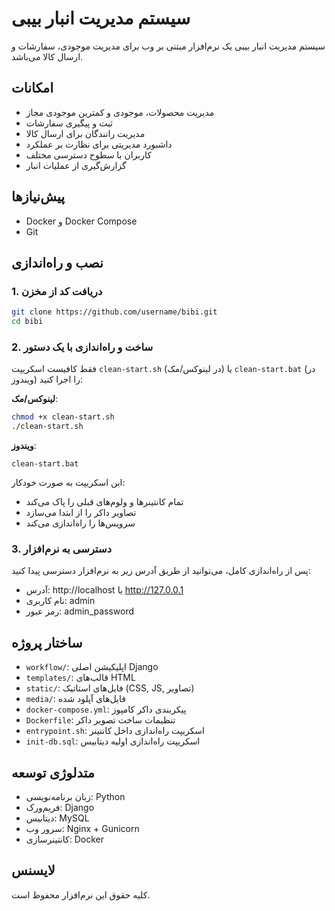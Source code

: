 # سیستم مدیریت انبار بیبی

سیستم مدیریت انبار بیبی یک نرم‌افزار مبتنی بر وب برای مدیریت موجودی، سفارشات و ارسال کالا می‌باشد.

## امکانات

- مدیریت محصولات، موجودی و کمترین موجودی مجاز
- ثبت و پیگیری سفارشات
- مدیریت رانندگان برای ارسال کالا
- داشبورد مدیریتی برای نظارت بر عملکرد
- کاربران با سطوح دسترسی مختلف
- گزارش‌گیری از عملیات انبار

## پیش‌نیازها

- Docker و Docker Compose
- Git

## نصب و راه‌اندازی

### 1. دریافت کد از مخزن

```bash
git clone https://github.com/username/bibi.git
cd bibi
```

### 2. ساخت و راه‌اندازی با یک دستور

فقط کافیست اسکریپت `clean-start.sh` (در لینوکس/مک) یا `clean-start.bat` (در ویندوز) را اجرا کنید:

**لینوکس/مک**:
```bash
chmod +x clean-start.sh
./clean-start.sh
```

**ویندوز**:
```
clean-start.bat
```

این اسکریپت به صورت خودکار:
- تمام کانتینرها و ولوم‌های قبلی را پاک می‌کند
- تصاویر داکر را از ابتدا می‌سازد
- سرویس‌ها را راه‌اندازی می‌کند

### 3. دسترسی به نرم‌افزار

پس از راه‌اندازی کامل، می‌توانید از طریق آدرس زیر به نرم‌افزار دسترسی پیدا کنید:
- آدرس: http://localhost یا http://127.0.0.1
- نام کاربری: admin
- رمز عبور: admin_password

## ساختار پروژه

- `workflow/`: اپلیکیشن اصلی Django
- `templates/`: قالب‌های HTML
- `static/`: فایل‌های استاتیک (CSS, JS, تصاویر)
- `media/`: فایل‌های آپلود شده
- `docker-compose.yml`: پیکربندی داکر کامپوز
- `Dockerfile`: تنظیمات ساخت تصویر داکر
- `entrypoint.sh`: اسکریپت راه‌اندازی داخل کانتینر
- `init-db.sql`: اسکریپت راه‌اندازی اولیه دیتابیس

## متدلوژی توسعه

- زبان برنامه‌نویسی: Python
- فریم‌ورک: Django
- دیتابیس: MySQL
- سرور وب: Nginx + Gunicorn
- کانتینرسازی: Docker

## لایسنس

کلیه حقوق این نرم‌افزار محفوظ است. 